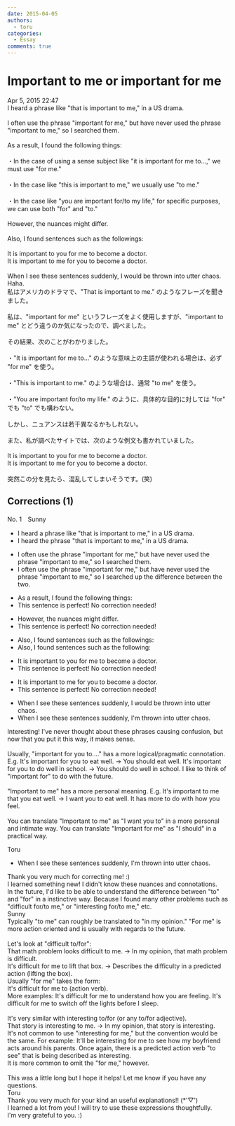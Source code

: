 ```yaml
---
date: 2015-04-05
authors:
  - toru
categories:
  - Essay
comments: true
---
```


# Important to me or important for me
<div class="date">Apr 5, 2015 22:47</div>
<div id="post"><div id="body_show_ori">
I heard a phrase like "that is important to me," in a US drama.<br/><br/>I often use the phrase "important for me," but have never used the phrase "important to me," so I searched them.<br/><br/>As a result, I found the following things:<br/><br/>・In the case of using a sense subject like "it is important for me to...," we must use "for me."<br/><br/>・In the case like "this is important to me," we usually use "to me."<br/><br/>・In the case like "you are important for/to my life," for specific purposes, we can use both "for" and "to." <br/><br/>However, the nuances might differ.<br/><br/>Also, I found sentences such as the followings:<br/><br/>It is important to you for me to become a doctor.<br/>It is important to me for you to become a doctor.<br/><br/>When I see these sentences suddenly, I would be thrown into utter chaos. Haha.
</div></div>

<!-- more -->

<div id="post_ja"><div id="body_show_mo">
私はアメリカのドラマで、"That is important to me." のようなフレーズを聞きました。<br/><br/>私は、"important for me" というフレーズをよく使用しますが、"important to me" とどう違うのか気になったので、調べました。<br/><br/>その結果、次のことがわかりました。<br/><br/>・"It is important for me to..." のような意味上の主語が使われる場合は、必ず "for me" を使う。<br/><br/>・"This is important to me." のような場合は、通常 "to me" を使う。<br/><br/>・"You are important for/to my life." のように、具体的な目的に対しては "for" でも "to" でも構わない。<br/><br/>しかし、ニュアンスは若干異なるかもしれない。<br/><br/>また、私が調べたサイトでは、次のような例文も書かれていました。<br/><br/>It is important to you for me to become a doctor.<br/>It is important to me for you to become a doctor.<br/><br/>突然この分を見たら、混乱してしまいそうです。(笑)
</div></div>

## Corrections (1)
<div id="block"><div class="first_name"> No. 1　<span class="just_name">Sunny</span></div><div id="block2">
<ul class="correction_field">
<li class="incorrect">I heard a phrase like "that is important to me," in a US drama.</li>
<li class="corrected correct">
I heard the phrase "that is important to me," in a US drama.
</li>
</ul>
<ul class="correction_field">
<li class="incorrect">I often use the phrase "important for me," but have never used the phrase "important to me," so I searched them.</li>
<li class="corrected correct">
I often use the phrase "important for me," but have never used the phrase "important to me," so I searched up the difference between the two.
</li>
</ul>
<ul class="correction_field">
<li class="incorrect">As a result, I found the following things:</li>
<li class="corrected perfect">This sentence is perfect! No correction needed!</li>
</ul>
<ul class="correction_field">
<li class="incorrect">However, the nuances might differ.</li>
<li class="corrected perfect">This sentence is perfect! No correction needed!</li>
</ul>
<ul class="correction_field">
<li class="incorrect">Also, I found sentences such as the followings:</li>
<li class="corrected correct">
Also, I found sentences such as the following:
</li>
</ul>
<ul class="correction_field">
<li class="incorrect">It is important to you for me to become a doctor.</li>
<li class="corrected perfect">This sentence is perfect! No correction needed!</li>
</ul>
<ul class="correction_field">
<li class="incorrect">It is important to me for you to become a doctor.</li>
<li class="corrected perfect">This sentence is perfect! No correction needed!</li>
</ul>
<ul class="correction_field">
<li class="incorrect">When I see these sentences suddenly, I would be thrown into utter chaos.</li>
<li class="corrected correct">
When I see these sentences suddenly, I'm thrown into utter chaos.
</li>
</ul>
<p class="comment_small">
 Interesting! I've never thought about these phrases causing confusion, but now that you put it this way, it makes sense.
 <br/>
 <br/>
 Usually, "important for you to...." has a more logical/pragmatic connotation. E.g. It's important for you to eat well. -&gt; You should eat well. It's important for you to do well in school. -&gt; You should do well in school. I like to think of "important for" to do with the future.
 <br/>
 <br/>
 "Important to me" has a more personal meaning. E.g. It's important to me that you eat well. -&gt; I want you to eat well. It has more to do with how you feel.
 <br/>
 <br/>
 You can translate "Important to me" as "I want you to" in a more personal and intimate way. You can translate "Important for me" as "I should" in a practical way.
</p>

</div><div class="name"><span class="just_name">Toru</span><br><div class="quote_field"><ul class="correction_field">
<li class="corrected correct">
When I see these sentences suddenly, I'm thrown into utter chaos.
</li>
</ul></div>
Thank you very much for correcting me! :)<br/>I learned something new! I didn't know these nuances and connotations.<br/>In the future, I'd like to be able to understand the difference between "to" and "for" in a instinctive way. Because I found many other problems such as "difficult for/to me," or "interesting for/to me," etc.
</div>
<div class="name"><span class="just_name">Sunny</span><br>
Typically "to me" can roughly be translated to "in my opinion." "For me" is more action oriented and is usually with regards to the future.<br/><br/>Let's look at "difficult to/for":<br/>That math problem looks difficult to me. -&gt; In my opinion, that math problem is difficult.<br/>It's difficult for me to lift that box. -&gt; Describes the difficulty in a predicted action (lifting the box).<br/>Usually "for me" takes the form:<br/>It's difficult for me to (action verb). <br/>More examples: It's difficult for me to understand how you are feeling. It's difficult for me to switch off the lights before I sleep.<br/><br/>It's very similar with interesting to/for (or any to/for adjective).<br/>That story is interesting to me. -&gt; In my opinion, that story is interesting.<br/>It's not common to use "interesting for me," but the convention would be the same. For example: It'll be interesting for me to see how my boyfriend acts around his parents. Once again, there is a predicted action verb "to see" that is being described as interesting.<br/>It is more common to omit the "for me," however.<br/><br/>This was a little long but I hope it helps! Let me know if you have any questions.
</div>
<div class="name"><span class="just_name">Toru</span><br>
Thank you very much for your kind an useful explanations!! (*'▽')<br/>I learned a lot from you! I will try to use these expressions thoughtfully.<br/>I'm very grateful to you. :)
</div>
</div>
